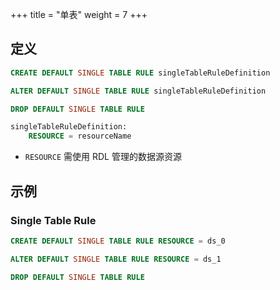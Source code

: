 +++
title = "单表"
weight = 7
+++

## 定义

```sql
CREATE DEFAULT SINGLE TABLE RULE singleTableRuleDefinition

ALTER DEFAULT SINGLE TABLE RULE singleTableRuleDefinition

DROP DEFAULT SINGLE TABLE RULE

singleTableRuleDefinition:
    RESOURCE = resourceName
```
- `RESOURCE` 需使用 RDL 管理的数据源资源


## 示例

### Single Table Rule

```sql
CREATE DEFAULT SINGLE TABLE RULE RESOURCE = ds_0

ALTER DEFAULT SINGLE TABLE RULE RESOURCE = ds_1

DROP DEFAULT SINGLE TABLE RULE
```
